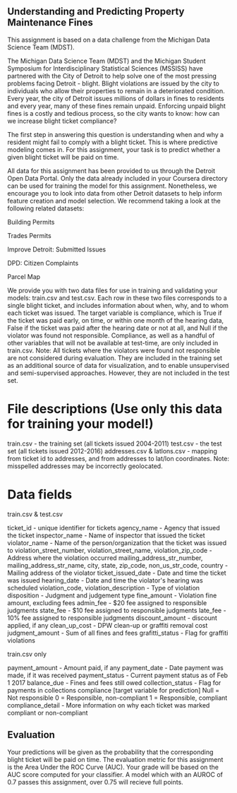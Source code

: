 ## Understanding and Predicting Property Maintenance Fines

This assignment is based on a data challenge from the Michigan Data Science Team (MDST).

The Michigan Data Science Team (MDST) and the Michigan Student Symposium for Interdisciplinary Statistical Sciences (MSSISS) have partnered with the City of Detroit to help solve one of the most pressing problems facing Detroit - blight. Blight violations are issued by the city to individuals who allow their properties to remain in a deteriorated condition. Every year, the city of Detroit issues millions of dollars in fines to residents and every year, many of these fines remain unpaid. Enforcing unpaid blight fines is a costly and tedious process, so the city wants to know: how can we increase blight ticket compliance?

The first step in answering this question is understanding when and why a resident might fail to comply with a blight ticket. This is where predictive modeling comes in. For this assignment, your task is to predict whether a given blight ticket will be paid on time.

All data for this assignment has been provided to us through the Detroit Open Data Portal. Only the data already included in your Coursera directory can be used for training the model for this assignment. Nonetheless, we encourage you to look into data from other Detroit datasets to help inform feature creation and model selection. We recommend taking a look at the following related datasets:

  Building Permits

  Trades Permits

  Improve Detroit: Submitted Issues

  DPD: Citizen Complaints

  Parcel Map


We provide you with two data files for use in training and validating your models: train.csv and test.csv. Each row in these two files corresponds to a single blight ticket, and includes information about when, why, and to whom each ticket was issued. The target variable is compliance, which is True if the ticket was paid early, on time, or within one month of the hearing data, False if the ticket was paid after the hearing date or not at all, and Null if the violator was found not responsible. Compliance, as well as a handful of other variables that will not be available at test-time, are only included in train.csv.
Note: All tickets where the violators were found not responsible are not considered during evaluation. They are included in the training set as an additional source of data for visualization, and to enable unsupervised and semi-supervised approaches. However, they are not included in the test set.

# File descriptions (Use only this data for training your model!)

train.csv - the training set (all tickets issued 2004-2011)
test.csv - the test set (all tickets issued 2012-2016)
addresses.csv & latlons.csv - mapping from ticket id to addresses, and from addresses to lat/lon coordinates. 
 Note: misspelled addresses may be incorrectly geolocated.

# Data fields

train.csv & test.csv

ticket_id - unique identifier for tickets
agency_name - Agency that issued the ticket
inspector_name - Name of inspector that issued the ticket
violator_name - Name of the person/organization that the ticket was issued to
violation_street_number, violation_street_name, violation_zip_code - Address where the violation occurred
mailing_address_str_number, mailing_address_str_name, city, state, zip_code, non_us_str_code, country - Mailing address of the violator
ticket_issued_date - Date and time the ticket was issued
hearing_date - Date and time the violator's hearing was scheduled
violation_code, violation_description - Type of violation
disposition - Judgment and judgement type
fine_amount - Violation fine amount, excluding fees
admin_fee - $20 fee assigned to responsible judgments
state_fee - $10 fee assigned to responsible judgments
late_fee - 10% fee assigned to responsible judgments
discount_amount - discount applied, if any
clean_up_cost - DPW clean-up or graffiti removal cost
judgment_amount - Sum of all fines and fees
grafitti_status - Flag for graffiti violations

train.csv only

payment_amount - Amount paid, if any
payment_date - Date payment was made, if it was received
payment_status - Current payment status as of Feb 1 2017
balance_due - Fines and fees still owed
collection_status - Flag for payments in collections
compliance [target variable for prediction] 
 Null = Not responsible
 0 = Responsible, non-compliant
 1 = Responsible, compliant
compliance_detail - More information on why each ticket was marked compliant or non-compliant

## Evaluation

Your predictions will be given as the probability that the corresponding blight ticket will be paid on time.
The evaluation metric for this assignment is the Area Under the ROC Curve (AUC).
Your grade will be based on the AUC score computed for your classifier. A model which with an AUROC of 0.7 passes this assignment, over 0.75 will recieve full points.
